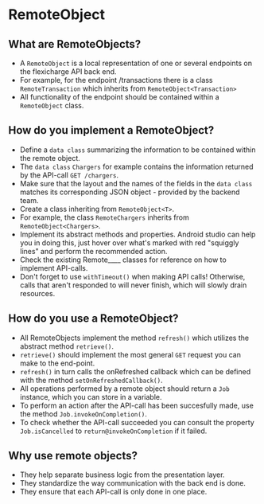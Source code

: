 # RemoteObject
## What are RemoteObjects?
* A ```RemoteObject``` is a local representation of one or several endpoints on the flexicharge API back end.
* For example, for the endpoint /transactions there is a class ```RemoteTransaction``` which inherits from ```RemoteObject<Transaction>```
* All functionality of the endpoint should be contained within a ```RemoteObject``` class.

## How do you implement a RemoteObject?
* Define a ```data class``` summarizing the information to be contained within the remote object.
* The ```data class``` ```Chargers``` for example contains the information returned by the API-call ```GET /chargers```.
* Make sure that the layout and the names of the fields in the ```data class``` matches its corresponding JSON object - provided by the backend team.
* Create a class inheriting from ```RemoteObject<T>```.
* For example, the class ```RemoteChargers``` inherits from ```RemoteObject<Chargers>```.
* Implement its abstract methods and properties. Android studio can help you in doing this, just hover over what's marked with red "squiggly lines" and perform the recommended action.
* Check the existing Remote____ classes for reference on how to implement API-calls.
* Don't forget to use ```withTimeout()``` when making API calls! Otherwise, calls that aren't responded to will never finish, which will slowly drain resources.

## How do you use a RemoteObject?
* All RemoteObjects implement the method ```refresh()``` which utilizes the abstract method ```retrieve()```.
* ```retrieve()``` should implement the most general ```GET``` request you can make to the end-point.
* ```refresh()``` in turn calls the onRefreshed callback which can be defined with the method ```setOnRefreshedCallback()```.
* All operations performed by a remote object should return a ```Job``` instance, which you can store in a variable.
* To perform an action after the API-call has been succesfully made, use the method ```Job.invokeOnCompletion()```.
* To check whether the API-call succeeded you can consult the property ```Job.isCancelled``` to ```return@invokeOnCompletion``` if it failed.

## Why use remote objects?
* They help separate business logic from the presentation layer.
* They standardize the way communication with the back end is done.
* They ensure that each API-call is only done in one place.